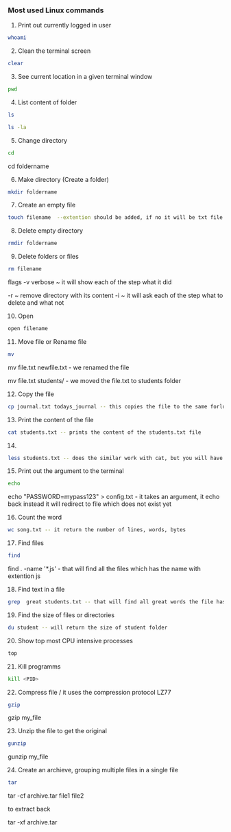 ### Most used Linux commands

1. Print out currently logged in user
```bash
whoami
```

2. Clean the terminal screen
```bash
clear
```

3. See current location in a given terminal window

```bash
pwd
```

4. List content of folder
```bash
ls
```

```bash
ls -la
```

5. Change directory
```bash
cd
```

cd foldername

6. Make directory (Create a folder)
```bash
mkdir foldername
```

7. Create an empty file
```bash
touch filename  --extention should be added, if no it will be txt file by default
```


8. Delete empty directory
```bash
rmdir foldername
```


9. Delete folders or files
```bash
rm filename
```


flags
-v verbose ~ it will show each of the step what it did

-r ~ remove directory with its content
-i ~ it will ask each of the step what to delete and what not

10. Open
```bash
open filename
```


11. Move file or Rename file
```bash
mv
```

mv file.txt newfile.txt - we renamed the file

mv file.txt students/ - we moved the file.txt to students folder

12. Copy the file
```bash
cp journal.txt todays_journal -- this copies the file to the same forlder with other name
```


13. Print the content of the file
```bash
cat students.txt -- prints the content of the students.txt file
```


14. 
```bash
less students.txt -- does the similar work with cat, but you will have a better view, you can scroll and search
```

 
15. Print out the argument to the terminal
```bash
echo
```

echo "PASSWORD=mypass123" > config.txt  - it takes an argument, it echo back instead it will redirect to file
which does not exist yet

16. Count the word
```bash
wc song.txt -- it return the number of lines, words, bytes
```


17. Find files
```bash
find
```
find . -name '*.js' - that will find all the files which has the name with extention js

18. Find text in a file
```bash
grep  great students.txt -- that will find all great words the file has
```


19. Find the size of files or directories
```bash
du student -- will return the size of student folder
```


20. Show top most CPU intensive processes
```bash
top
```

21. Kill programms
```bash
kill <PID>
```

22. Compress file / it uses the compression protocol LZ77
```bash
gzip
```

gzip my_file

23. Unzip the file to get the original 
```bash
gunzip 
```
gunzip my_file

24. Create an archieve, grouping multiple files in a single file
```bash
tar
```
tar -cf archive.tar file1 file2

to extract back

tar -xf archive.tar

